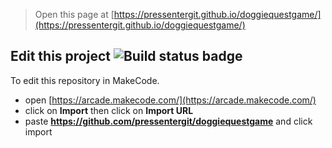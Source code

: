  


> Open this page at [https://pressentergit.github.io/doggiequestgame/](https://pressentergit.github.io/doggiequestgame/)

## Edit this project ![Build status badge](https://github.com/pressentergit/doggiequestgame/workflows/MakeCode/badge.svg)

To edit this repository in MakeCode.

* open [https://arcade.makecode.com/](https://arcade.makecode.com/)
* click on **Import** then click on **Import URL**
* paste **https://github.com/pressentergit/doggiequestgame** and click import

